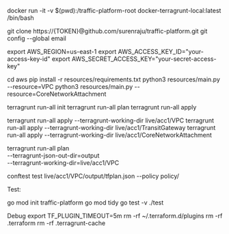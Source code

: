 docker run -it -v $(pwd):/traffic-platform-root docker-terragrunt-local:latest /bin/bash

git clone https://{TOKEN}@github.com/surenraju/traffic-platform.git
git config --global email



export AWS_REGION=us-east-1
export AWS_ACCESS_KEY_ID="your-access-key-id"
export AWS_SECRET_ACCESS_KEY="your-secret-access-key"

cd aws
pip install -r resources/requirements.txt
python3 resources/main.py --resource=VPC
python3 resources/main.py --resource=CoreNetworkAttachment

terragrunt run-all init
terragrunt run-all plan
terragrunt run-all apply

terragrunt run-all apply --terragrunt-working-dir live/acc1/VPC
terragrunt run-all apply --terragrunt-working-dir live/acc1/TransitGateway
terragrunt run-all apply --terragrunt-working-dir live/acc1/CoreNetworkAttachment

terragrunt run-all plan \
  --terragrunt-json-out-dir=output \
  --terragrunt-working-dir=live/acc1/VPC

conftest test live/acc1/VPC/output/tfplan.json --policy policy/

Test:

go mod init traffic-platform
go mod tidy
go test -v ./test



Debug
export TF_PLUGIN_TIMEOUT=5m
rm -rf ~/.terraform.d/plugins
rm -rf .terraform
rm -rf .terragrunt-cache